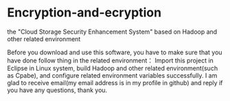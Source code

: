 Encryption-and-ecryption
========================

the "Cloud Storage Security Enhancement System" based on Hadoop and other related environment

Before you download and use this software, you have to make sure that you have done follow thing in the related environment：
Import this project in Eclipse in Linux system, build Hadoop and other related environment(such as Cpabe), and 
configure related environment variables successfully.
I am glad to receive email(my email address is in my profile in github) and reply if you have any questions, thank you.
